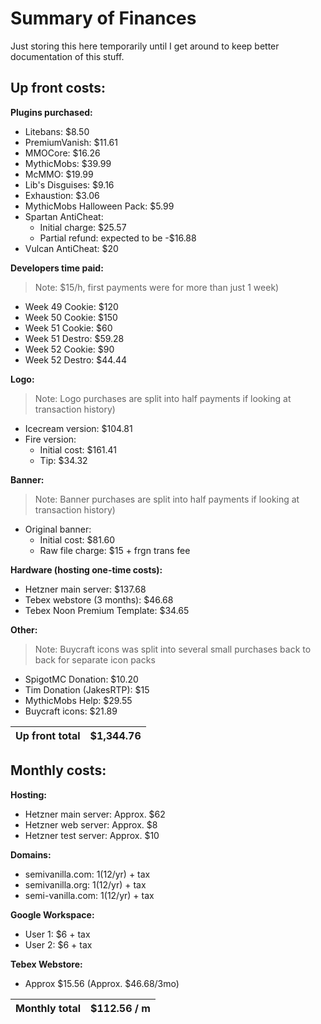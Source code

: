 # Summary of Finances

Just storing this here temporarily until I get around to keep better documentation of this stuff.

## Up front costs:

**Plugins purchased:**
- Litebans: $8.50
- PremiumVanish: $11.61
- MMOCore: $16.26
- MythicMobs: $39.99
- McMMO: $19.99
- Lib's Disguises: $9.16
- Exhaustion: $3.06
- MythicMobs Halloween Pack: $5.99
- Spartan AntiCheat:
    - Initial charge: $25.57
    - Partial refund: expected to be -$16.88
- Vulcan AntiCheat: $20

**Developers time paid:**
> Note: $15/h, first payments were for more than just 1 week)
- Week 49 Cookie: $120
- Week 50 Cookie: $150
- Week 51 Cookie: $60
- Week 51 Destro: $59.28
- Week 52 Cookie: $90
- Week 52 Destro: $44.44

**Logo:**
> Note: Logo purchases are split into half payments if looking at transaction history)
- Icecream version: $104.81
- Fire version:
    - Initial cost: $161.41
    - Tip: $34.32

**Banner:**
> Note: Banner purchases are split into half payments if looking at transaction history)
- Original banner:
    - Initial cost: $81.60
    - Raw file charge: $15 + frgn trans fee

**Hardware (hosting one-time costs):**
- Hetzner main server: $137.68
- Tebex webstore (3 months): $46.68
- Tebex Noon Premium Template: $34.65

**Other:**
> Note: Buycraft icons was split into several small purchases back to back for separate icon packs
- SpigotMC Donation: $10.20
- Tim Donation (JakesRTP): $15
- MythicMobs Help: $29.55
- Buycraft icons: $21.89

Up front total | $1,344.76
-------------- | ----------

## Monthly costs:

**Hosting:**
- Hetzner main server: Approx. $62
- Hetzner web server: Approx.  $8
- Hetzner test server: Approx. $10

**Domains:**
- semivanilla.com: $1 ($12/yr) + tax
- semivanilla.org: $1 ($12/yr) + tax
- semi-vanilla.com: $1 ($12/yr) + tax

**Google Workspace:**
- User 1: $6 + tax
- User 2: $6 + tax

**Tebex Webstore:**
- Approx $15.56 (Approx. $46.68/3mo)

Monthly total | $112.56 / m
------------- | ------------

